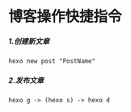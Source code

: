# 博客操作快捷指令

##### 1.创建新文章

```
hexo new post "PostName"
```

##### 2.发布文章

```
hexo g -> (hexo s) -> hexo d
```

